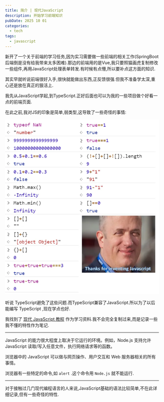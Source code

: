 ```yaml
---
title: 简介 | 现代JavaScript
description: 开始学习前端知识
pubDate: 2025 10 01 
categories: 
  - tech
tags:
  - javascript
---
```


新开了一个关于前端的学习任务,因为实习需要做一些前端的相关工作(SpringBoot后端倒是没有给我带来太多困难).那边的前端用的是Vue,我只要照猫画虎复制修改一些组件,再用JavaScript处理表单转发.有时候有点懵,所以要补点这方面的知识.

其实早就听说前端很好入手,很快就能做出东西,正反馈很强.但我不准备学太深,重心还是放在真正的狠活上.

我先从JavaScript学起,到TypeScript.正好后面也可以为我的一些项目做个好看一点的前端页面.

在此之前,我对JS的印象是简单,弱类型,这导致了一些奇怪的事情:

![strange features](attachments/strange-features.png)

听说 TypeScript避免了这些问题.而TypeScript兼容了JavaScript.所以为了以后能编写 TypeScript ,现在学点也好.

我找到了 [现代 JavaScript 教程](https://zh.javascript.info/) 作为学习资料.我不会完全复制过来,而是记录一些我不懂的特性作为笔记.

---

JavaScript 的能力很大程度上取决于它运行的环境。例如，Node.js 支持允许 JavaScript 读取/写入任意文件，执行网络请求等的函数。

浏览器中的 JavaScript 可以做与网页操作、用户交互和 Web 服务器相关的所有事情。

浏览器有一些特定的命令,如 `alert` .这个命令用 `Node.js` 就不能运行.

---

对于接触过几门现代编程语言的人来说,JavaScript基础的语法比较简单,不在此详细记录,但有一些奇怪的特性.
